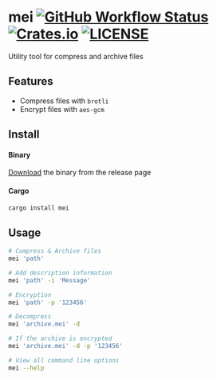 
# mei [![GitHub Workflow Status](https://img.shields.io/github/workflow/status/wyhaya/mei/Build?style=flat-square)](https://github.com/wyhaya/mei/actions) [![Crates.io](https://img.shields.io/crates/v/mei.svg?style=flat-square)](https://crates.io/crates/mei) [![LICENSE](https://img.shields.io/crates/l/mei.svg?style=flat-square)](./LICENSE)

Utility tool for compress and archive files

## Features

* Compress files with `brotli`
* Encrypt files with `aes-gcm`

## Install

#### Binary

[Download](https://github.com/wyhaya/mei/releases) the binary from the release page

#### Cargo

```bash
cargo install mei
```

## Usage

```bash
# Compress & Archive files
mei 'path'

# Add description information
mei 'path' -i 'Message'

# Encryption
mei 'path' -p '123456'
```

```bash
# Decompress
mei 'archive.mei' -d

# If the archive is encrypted
mei 'archive.mei' -d -p '123456'
```


```bash
# View all command line options
mei --help
```